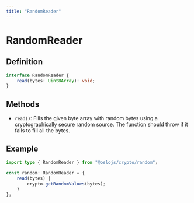 ```yaml
---
title: "RandomReader"
---
```


# RandomReader

## Definition

```ts
interface RandomReader {
	read(bytes: Uint8Array): void;
}
```

## Methods

- `read()`: Fills the given byte array with random bytes using a cryptographically secure random source. The function should throw if it fails to fill all the bytes.

## Example

```ts
import type { RandomReader } from "@oslojs/crypto/random";

const random: RandomReader = {
	read(bytes) {
		crypto.getRandomValues(bytes);
	}
};
```
